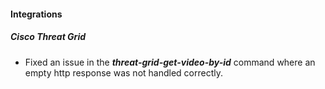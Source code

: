 
#### Integrations
##### Cisco Threat Grid
- Fixed an issue in the ***threat-grid-get-video-by-id*** command where an empty http response was not handled correctly.
